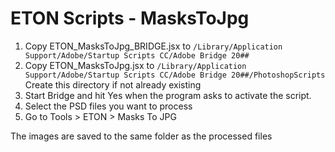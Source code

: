 # ETON Scripts - MasksToJpg
 
1. Copy ETON\_MasksToJpg_BRIDGE.jsx to
``/Library/Application Support/Adobe/Startup Scripts CC/Adobe Bridge 20##``
2. Copy ETON\_MasksToJpg.jsx to
``/Library/Application Support/Adobe/Startup Scripts CC/Adobe Bridge 20##/PhotoshopScripts``
Create this directory if not already existing
3. Start Bridge and hit Yes when the program asks to activate the script.
4. Select the PSD files you want to process
5. Go to Tools > ETON > Masks To JPG

The images are saved to the same folder as the processed files